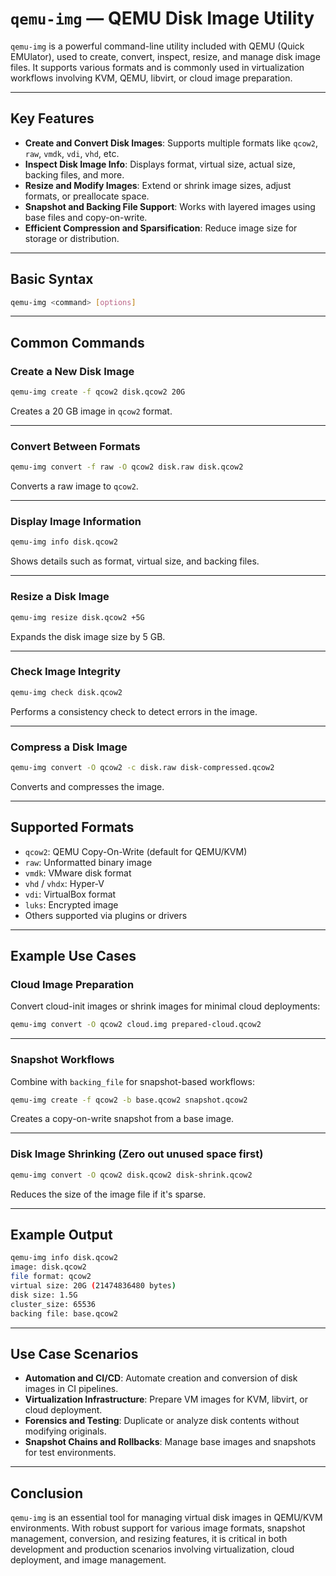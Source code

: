 # `qemu-img` — QEMU Disk Image Utility

`qemu-img` is a powerful command-line utility included with QEMU (Quick EMUlator), used to create, convert, inspect, resize, and manage disk image files. It supports various formats and is commonly used in virtualization workflows involving KVM, QEMU, libvirt, or cloud image preparation.

---

## Key Features

- **Create and Convert Disk Images**: Supports multiple formats like `qcow2`, `raw`, `vmdk`, `vdi`, `vhd`, etc.
- **Inspect Disk Image Info**: Displays format, virtual size, actual size, backing files, and more.
- **Resize and Modify Images**: Extend or shrink image sizes, adjust formats, or preallocate space.
- **Snapshot and Backing File Support**: Works with layered images using base files and copy-on-write.
- **Efficient Compression and Sparsification**: Reduce image size for storage or distribution.

---

## Basic Syntax

```bash
qemu-img <command> [options]
```

---

## Common Commands

### Create a New Disk Image

```bash
qemu-img create -f qcow2 disk.qcow2 20G
```

Creates a 20 GB image in `qcow2` format.

---

### Convert Between Formats

```bash
qemu-img convert -f raw -O qcow2 disk.raw disk.qcow2
```

Converts a raw image to `qcow2`.

---

### Display Image Information

```bash
qemu-img info disk.qcow2
```

Shows details such as format, virtual size, and backing files.

---

### Resize a Disk Image

```bash
qemu-img resize disk.qcow2 +5G
```

Expands the disk image size by 5 GB.

---

### Check Image Integrity

```bash
qemu-img check disk.qcow2
```

Performs a consistency check to detect errors in the image.

---

### Compress a Disk Image

```bash
qemu-img convert -O qcow2 -c disk.raw disk-compressed.qcow2
```

Converts and compresses the image.

---

## Supported Formats

- `qcow2`: QEMU Copy-On-Write (default for QEMU/KVM)
- `raw`: Unformatted binary image
- `vmdk`: VMware disk format
- `vhd` / `vhdx`: Hyper-V
- `vdi`: VirtualBox format
- `luks`: Encrypted image
- Others supported via plugins or drivers

---

## Example Use Cases

### Cloud Image Preparation

Convert cloud-init images or shrink images for minimal cloud deployments:

```bash
qemu-img convert -O qcow2 cloud.img prepared-cloud.qcow2
```

---

### Snapshot Workflows

Combine with `backing_file` for snapshot-based workflows:

```bash
qemu-img create -f qcow2 -b base.qcow2 snapshot.qcow2
```

Creates a copy-on-write snapshot from a base image.

---

### Disk Image Shrinking (Zero out unused space first)

```bash
qemu-img convert -O qcow2 disk.qcow2 disk-shrink.qcow2
```

Reduces the size of the image file if it's sparse.

---

## Example Output

```bash
qemu-img info disk.qcow2
image: disk.qcow2
file format: qcow2
virtual size: 20G (21474836480 bytes)
disk size: 1.5G
cluster_size: 65536
backing file: base.qcow2
```

---

## Use Case Scenarios

- **Automation and CI/CD**: Automate creation and conversion of disk images in CI pipelines.
- **Virtualization Infrastructure**: Prepare VM images for KVM, libvirt, or cloud deployment.
- **Forensics and Testing**: Duplicate or analyze disk contents without modifying originals.
- **Snapshot Chains and Rollbacks**: Manage base images and snapshots for test environments.

---

## Conclusion

`qemu-img` is an essential tool for managing virtual disk images in QEMU/KVM environments. With robust support for various image formats, snapshot management, conversion, and resizing features, it is critical in both development and production scenarios involving virtualization, cloud deployment, and image management.
